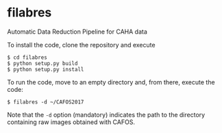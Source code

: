 # filabres
Automatic Data Reduction Pipeline for CAHA data

To install the code, clone the repository and execute
```
$ cd filabres
$ python setup.py build
$ python setup.py install
```

To run the code, move to an empty directory and, from there, execute the code:
```
$ filabres -d ~/CAFOS2017
```
Note that the `-d` option (mandatory) indicates the path to the directory containing raw images obtained with CAFOS. 
